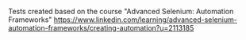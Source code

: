 Tests created based on the course "Advanced Selenium: Automation Frameworks"
https://www.linkedin.com/learning/advanced-selenium-automation-frameworks/creating-automation?u=2113185
